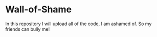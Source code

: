 # Wall-of-Shame
In this repository I will upload all of the code, I am ashamed of. So my friends can bully me!
